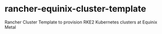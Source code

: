 # rancher-equinix-cluster-template
Rancher Cluster Template to provision RKE2 Kubernetes clusters at Equinix Metal
